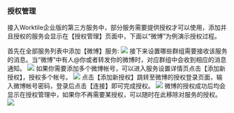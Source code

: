 ###  授权管理
接入Worktile企业版的第三方服务中，部分服务需要提供授权才可以使用，添加并且授权的服务会显示在【授权管理】页面中，下面以“微博”为例演示授权过程。

首先在全部服务列表中添加【微博】服务:
![](/assets/4.3授权管理.png)
接下来设置哪些群组需要接收该服务的消息。当“微博”中有人@你或者转发你的微博时，对应群组中会收到相应的消息通知。
![](/assets/4.3授权管理2.png)
如果你需要添加多个微博帐号，可以进入服务设置详情页点击【添加新授权】，授权多个帐号。
![](/assets/4.3授权管理3.png)
点击【添加新授权】跳转至微博的授权登录页面，输入微博帐号密码，登录后点击【连接】即可完成授权。
![](/assets/4.3授权管理4.png)
微博的授权成功后均会显示在授权管理中，如果你不再需要某授权，可以随时在此移除对服务的授权。
![](/assets/4.3授权管理5.png)